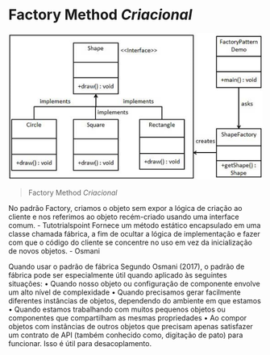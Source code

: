 # Factory Method _Criacional_

![FactoryMethod](./img/facotryMethod.png)
> Factory Method _Criacional_

No padrão Factory, criamos o objeto sem expor a lógica de criação ao cliente e nos referimos ao objeto recém-criado usando uma interface comum. - Tutotrialspoint
Fornece um método estático encapsulado em uma classe chamada fábrica, a fim de ocultar a lógica de implementação e fazer com que o código do cliente se concentre no uso em vez da inicialização de novos objetos. - Osmani

Quando usar o padrão de fábrica
Segundo Osmani (2017), o padrão de fábrica pode ser especialmente útil quando aplicado às seguintes situações:
• Quando nosso objeto ou configuração de componente envolve um alto nível de complexidade
• Quando precisamos gerar facilmente diferentes instâncias de objetos, dependendo do ambiente em que estamos
• Quando estamos trabalhando com muitos pequenos objetos ou componentes que compartilham as mesmas propriedades
• Ao compor objetos com instâncias de outros objetos que precisam apenas satisfazer um contrato de API (também conhecido como, digitação de pato) para funcionar. Isso é útil para desacoplamento.
